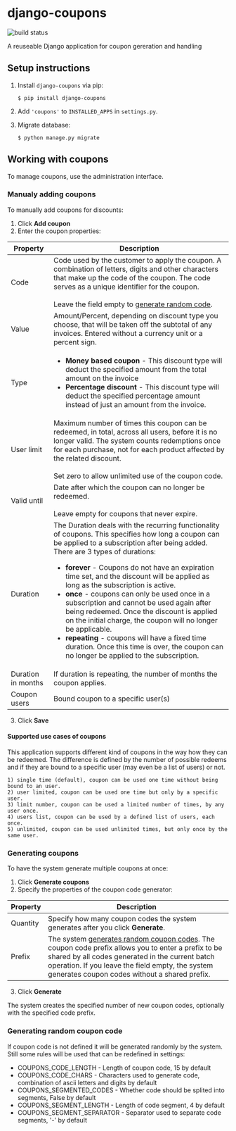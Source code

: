 # django-coupons

![build status](https://travis-ci.org/byteweaver/django-coupons.png)

A reuseable Django application for coupon gereration and handling

## Setup instructions

1. Install `django-coupons` via pip:
   ```
   $ pip install django-coupons
   ```

2. Add `'coupons'` to `INSTALLED_APPS` in `settings.py`.

3. Migrate database:

   ```
   $ python manage.py migrate
   ```
   

## Working with coupons

To manage coupons, use the administration interface.

### Manualy adding coupons

To manually add coupons for discounts:

1. Click **Add coupon**
2. Enter the coupon properties:

| Property | Description |
| -------- | ----------- |
| Code | Code used by the customer to apply the coupon. A combination of letters, digits and other characters that make up the code of the coupon. The code serves as a unique identifier for the coupon. <br/><br/>Leave the field empty to [generate random code](#generating-random-coupon-code). |
| Value | Amount/Percent, depending on discount type you choose, that will be taken off the subtotal of any invoices. Entered without a currency unit or a percent sign. |
| Type | <ul><li> **Money based coupon** - This discount type will deduct the specified amount from the total amount on the invoice </li><li>**Percentage discount** - This discount type will deduct the specified percentage amount instead of just an amount from the invoice.</li></ul> |
| User limit | Maximum number of times this coupon can be redeemed, in total, across all users, before it is no longer valid. The system counts redemptions once for each purchase, not for each product affected by the related discount.<br/><br/>Set zero to allow unlimited use of the coupon code. |
| Valid until | Date after which the coupon can no longer be redeemed. <br/><br/> Leave empty for coupons that never expire. |
| Duration | The Duration deals with the recurring functionality of coupons. This specifies how long a coupon can be applied to a subscription after being added. There are 3 types of durations: <ul><li> **forever** - Coupons do not have an expiration time set, and the discount will be applied as long as the subscription is active.</li><li> **once** - coupons can only be used once in a subscription and cannot be used again after being redeemed. Once the discount is applied on the initial charge, the coupon will no longer be applicable.</li><li> **repeating** - coupons will have a fixed time duration. Once this time is over, the coupon can no longer be applied to the subscription.</li></ul> |
| Duration in months | If duration is repeating, the number of months the coupon applies. |
| Coupon users | Bound coupon to a specific user(s) |

3. Click **Save**

#### Supported use cases of coupons

This application supports different kind of coupons in the way how they can be redeemed.
The difference is defined by the number of possible redeems and if they are bound to a specific user (may even be a list of users) or not.

    1) single time (default), coupon can be used one time without being bound to an user.
    2) user limited, coupon can be used one time but only by a specific user.
    3) limit number, coupon can be used a limited number of times, by any user once.
    4) users list, coupon can be used by a defined list of users, each once.
    5) unlimited, coupon can be used unlimited times, but only once by the same user.

### Generating coupons

To have the system generate multiple coupons at once:

1. Click **Generate coupons**
2. Specify the properties of the coupon code generator:

| Property | Description |
| -------- | ----------- |
| Quantity | Specify how many coupon codes the system generates after you click **Generate**. |
| Prefix | The system [generates random coupon codes](#generating-random-coupon-code). The coupon code prefix allows you to enter a prefix to be shared by all codes generated in the current batch operation. If you leave the field empty, the system generates coupon codes without a shared prefix. |

3. Click **Generate**

The system creates the specified number of new coupon codes, optionally with the specified code prefix. 

### Generating random coupon code

If coupon code is not defined it will be generated randomly by the system. Still some rules will be used that can be redefined in settings:

* COUPONS_CODE_LENGTH - Length of coupon code, 15 by default
* COUPONS_CODE_CHARS - Characters used to generate code, combination of ascii letters and digits by default
* COUPONS_SEGMENTED_CODES - Whether code should be splited into segments, False by default
* COUPONS_SEGMENT_LENGTH - Length of code segment, 4 by default
* COUPONS_SEGMENT_SEPARATOR - Separator used to separate code segments, '-' by default
